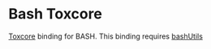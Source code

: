 # Bash Toxcore

[Toxcore](https://github.com/irungentoo/toxcore) binding for BASH. This binding requires [bashUtils](https://github.com/mensinda/bashUtils)
